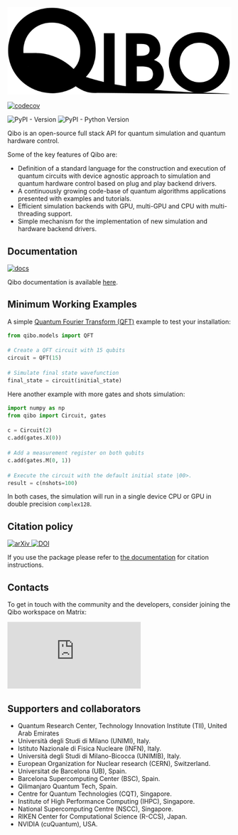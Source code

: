 ![Logo](https://github.com/qiboteam/qibo/blob/master/doc/source/_static/qibo_logo_dark.svg)


[
![codecov](https://codecov.io/gh/qiboteam/qibo/branch/master/graph/badge.svg?token=1EKZKVEVX0)
](https://codecov.io/gh/qiboteam/qibo)

![PyPI - Version](https://img.shields.io/pypi/v/qibo)
![PyPI - Python Version](https://img.shields.io/pypi/pyversions/qibo)


Qibo is an open-source full stack API for quantum simulation and quantum hardware control.

Some of the key features of Qibo are:
- Definition of a standard language for the construction and execution of quantum circuits with device agnostic approach to simulation and quantum hardware control based on plug and play backend drivers.
- A continuously growing code-base of quantum algorithms applications presented with examples and tutorials.
- Efficient simulation backends with GPU, multi-GPU and CPU with multi-threading support.
- Simple mechanism for the implementation of new simulation and hardware backend drivers.

## Documentation

[
![docs](https://github.com/qiboteam/qibo/actions/workflows/publish.yml/badge.svg)
](https://qibo.science/qibo/stable/)

Qibo documentation is available [here](https://qibo.science).

## Minimum Working Examples

A simple [Quantum Fourier Transform (QFT)](https://en.wikipedia.org/wiki/Quantum_Fourier_transform) example to test your installation:
```python
from qibo.models import QFT

# Create a QFT circuit with 15 qubits
circuit = QFT(15)

# Simulate final state wavefunction
final_state = circuit(initial_state)
```

Here another example with more gates and shots simulation:

```python
import numpy as np
from qibo import Circuit, gates

c = Circuit(2)
c.add(gates.X(0))

# Add a measurement register on both qubits
c.add(gates.M(0, 1))

# Execute the circuit with the default initial state |00>.
result = c(nshots=100)
```

In both cases, the simulation will run in a single device CPU or GPU in double precision `complex128`.

## Citation policy
[
![arXiv](https://img.shields.io/badge/arXiv-2009.01845-b31b1b.svg)
](https://arxiv.org/abs/2009.01845)
[
![DOI](https://zenodo.org/badge/241307936.svg)
](https://zenodo.org/badge/latestdoi/241307936)

If you use the package please refer to [the documentation](https://qibo.science/qibo/stable/appendix/citing-qibo.html#publications) for citation instructions.

## Contacts

To get in touch with the community and the developers, consider joining the Qibo workspace on Matrix:

[
![Matrix](https://img.shields.io/matrix/qibo%3Amatrix.org?logo=matrix)
](https://matrix.to/#/#qibo:matrix.org)

## Supporters and collaborators

- Quantum Research Center, Technology Innovation Institute (TII), United Arab Emirates
- Università degli Studi di Milano (UNIMI), Italy.
- Istituto Nazionale di Fisica Nucleare (INFN), Italy.
- Università degli Studi di Milano-Bicocca (UNIMIB), Italy.
- European Organization for Nuclear research (CERN), Switzerland.
- Universitat de Barcelona (UB), Spain.
- Barcelona Supercomputing Center (BSC), Spain.
- Qilimanjaro Quantum Tech, Spain.
- Centre for Quantum Technologies (CQT), Singapore.
- Institute of High Performance Computing (IHPC), Singapore.
- National Supercomputing Centre (NSCC), Singapore.
- RIKEN Center for Computational Science (R-CCS), Japan.
- NVIDIA (cuQuantum), USA.